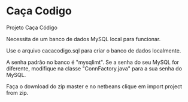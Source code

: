 # Caça Codigo
Projeto Caça Código


Necessita de um banco de dados MySQL local para funcionar.

Use o arquivo cacacodigo.sql para criar o banco de dados localmente.

A senha padrão no banco é "mysqlimt". Se a senha do seu MySQL for diferente, modifique na classe "ConnFactory.java" para a sua senha do MySQL.

Faça o download do zip master e no netbeans clique em import project from zip.

